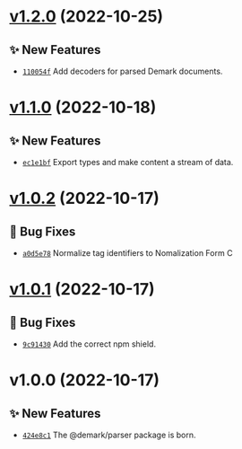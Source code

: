 # [v1.2.0](https://github.com/aaditmshah/demark/compare/v1.1.0...v1.2.0) (2022-10-25)

## ✨ New Features

- [`110054f`](https://github.com/aaditmshah/demark/commit/110054f) Add decoders for parsed Demark documents.

# [v1.1.0](https://github.com/aaditmshah/demark/compare/v1.0.2...v1.1.0) (2022-10-18)

## ✨ New Features

- [`ec1e1bf`](https://github.com/aaditmshah/demark/commit/ec1e1bf) Export types and make content a stream of data.

# [v1.0.2](https://github.com/aaditmshah/demark/compare/v1.0.1...v1.0.2) (2022-10-17)

## 🐛 Bug Fixes

- [`a0d5e78`](https://github.com/aaditmshah/demark/commit/a0d5e78) Normalize tag identifiers to Nomalization Form C

# [v1.0.1](https://github.com/aaditmshah/demark/compare/v1.0.0...v1.0.1) (2022-10-17)

## 🐛 Bug Fixes

- [`9c91430`](https://github.com/aaditmshah/demark/commit/9c91430) Add the correct npm shield.

# v1.0.0 (2022-10-17)

## ✨ New Features

- [`424e8c1`](https://github.com/aaditmshah/demark/commit/424e8c1) The @demark/parser package is born.
